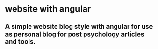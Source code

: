 # website with angular

## A simple website blog style with angular for use as personal blog for post psychology articles and tools.
